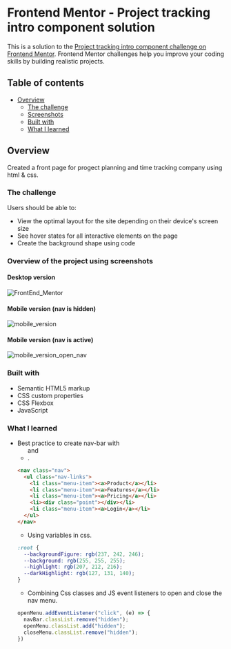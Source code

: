 # Frontend Mentor - Project tracking intro component solution

This is a solution to the [Project tracking intro component challenge on Frontend Mentor](https://www.frontendmentor.io/challenges/project-tracking-intro-component-5d289097500fcb331a67d80e). Frontend Mentor challenges help you improve your coding skills by building realistic projects. 

## Table of contents

- [Overview](#overview)
  - [The challenge](#the-challenge)
  - [Screenshots](#screenshot)
  - [Built with](#built-with)
  - [What I learned](#what-i-learned)

## Overview

Created a front page for progect planning and time tracking company using html & css.

### The challenge

Users should be able to:

- View the optimal layout for the site depending on their device's screen size
- See hover states for all interactive elements on the page
- Create the background shape using code

### Overview of the project using screenshots

#### Desktop version

![FrontEnd_Mentor](https://user-images.githubusercontent.com/88268603/147874776-54adcc74-196c-4d07-b218-32542326812d.JPG)

#### Mobile version (nav is hidden)

![mobile_version](https://user-images.githubusercontent.com/88268603/147874798-6e25442e-60a2-4352-b23e-9d4246de7eb4.JPG)

#### Mobile version (nav is active)

![mobile_version_open_nav](https://user-images.githubusercontent.com/88268603/147874819-bb268780-d1d1-48fd-9d53-ef3e57e4e73b.JPG)

### Built with

- Semantic HTML5 markup
- CSS custom properties
- CSS Flexbox
- JavaScript

### What I learned

- Best practice to create nav-bar with <ul> and <li>.

```html
<nav class="nav">
  <ul class="nav-links">
    <li class="menu-item"><a>Product</a></li>
    <li class="menu-item"><a>Features</a></li>
    <li class="menu-item"><a>Pricing</a></li>
    <li><div class="point"></div></li>
    <li class="menu-item"><a>Login</a></li>
  </ul>
</nav>
```

- Using variables in css.

```css
:root {
  --backgroundFigure: rgb(237, 242, 246);
  --background: rgb(255, 255, 255);
  --highlight: rgb(207, 212, 216);
  --darkHighlight: rgb(127, 131, 140);
}
```

- Combining Css classes and JS event listeners to open and close the nav menu.


```js
openMenu.addEventListener("click", (e) => {
  navBar.classList.remove("hidden");
  openMenu.classList.add("hidden");
  closeMenu.classList.remove("hidden");
})
```